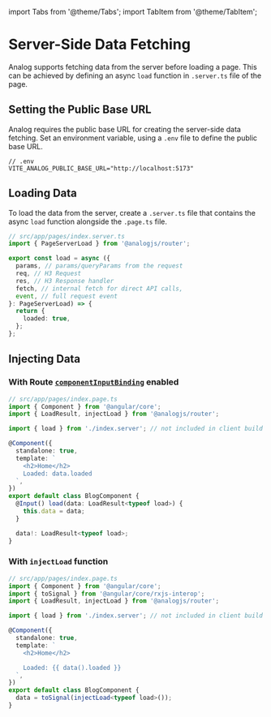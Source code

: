 import Tabs from '@theme/Tabs';
import TabItem from '@theme/TabItem';

# Server-Side Data Fetching

Analog supports fetching data from the server before loading a page. This can be achieved by defining an async `load` function in `.server.ts` file of the page.

## Setting the Public Base URL

Analog requires the public base URL for creating the server-side data fetching. Set an environment variable, using a `.env` file to define the public base URL.

```
// .env
VITE_ANALOG_PUBLIC_BASE_URL="http://localhost:5173"
```

## Loading Data

To load the data from the server, create a `.server.ts` file that contains the async `load` function alongside the `.page.ts` file.

```ts
// src/app/pages/index.server.ts
import { PageServerLoad } from '@analogjs/router';

export const load = async ({
  params, // params/queryParams from the request
  req, // H3 Request
  res, // H3 Response handler
  fetch, // internal fetch for direct API calls,
  event, // full request event
}: PageServerLoad) => {
  return {
    loaded: true,
  };
};
```

## Injecting Data

### With Route [`componentInputBinding`](https://angular.io/api/router/withComponentInputBinding) enabled

```ts
// src/app/pages/index.page.ts
import { Component } from '@angular/core';
import { LoadResult, injectLoad } from '@analogjs/router';

import { load } from './index.server'; // not included in client build

@Component({
  standalone: true,
  template: `
    <h2>Home</h2>
    Loaded: data.loaded
  `,
})
export default class BlogComponent {
  @Input() load(data: LoadResult<typeof load>) {
    this.data = data;
  }

  data!: LoadResult<typeof load>;
}
```

### With `injectLoad` function

```ts
// src/app/pages/index.page.ts
import { Component } from '@angular/core';
import { toSignal } from '@angular/core/rxjs-interop';
import { LoadResult, injectLoad } from '@analogjs/router';

import { load } from './index.server'; // not included in client build

@Component({
  standalone: true,
  template: `
    <h2>Home</h2>

    Loaded: {{ data().loaded }}
  `,
})
export default class BlogComponent {
  data = toSignal(injectLoad<typeof load>());
}
```
